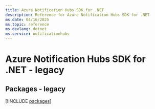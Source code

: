 ```yaml
---
title: Azure Notification Hubs SDK for .NET
description: Reference for Azure Notification Hubs SDK for .NET
ms.date: 04/16/2025
ms.topic: reference
ms.devlang: dotnet
ms.service: notificationhubs
---
```

# Azure Notification Hubs SDK for .NET - legacy
## Packages - legacy
[!INCLUDE [packages](notification-hubs-index.md)]